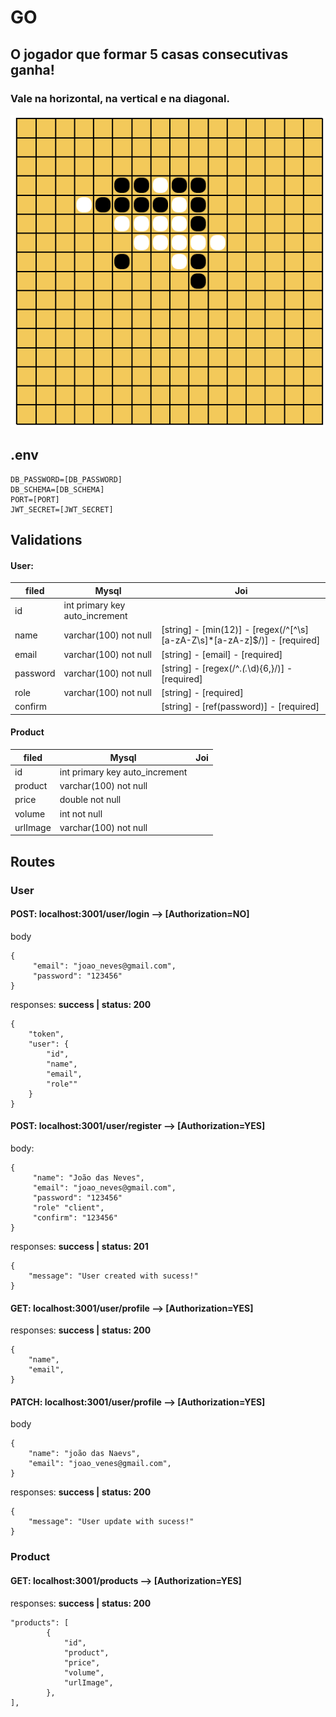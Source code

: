 # GO

## O jogador que formar 5 casas consecutivas ganha!
### Vale na horizontal, na vertical e na diagonal.

![GitHub Logo](/example.png)

## .env
```
DB_PASSWORD=[DB_PASSWORD]
DB_SCHEMA=[DB_SCHEMA]
PORT=[PORT]
JWT_SECRET=[JWT_SECRET]
```


## Validations
#### User:
filed    |  Mysql                |   Joi
-------- | ----------------------|-------------
id       | int primary key auto_increment |
name     | varchar(100) not null          | [string] - [min(12)] - [regex(/^[^\s][a-zA-Z\s]*[a-zA-z]$/)] - [required]
email    | varchar(100) not null          | [string] - [email] - [required]
password | varchar(100) not null          | [string] - [regex(/^.*(.*\d){6,}/)] - [required]
role     | varchar(100) not null          | [string] - [required]
confirm  |                                | [string] - [ref(password)] - [required]

#### Product
filed    |  Mysql                         |   Joi
-------- | -------------------------------|-------------
id       | int primary key auto_increment |
product  | varchar(100) not null          |
price    | double not null                |
volume   | int not null                   |
urlImage | varchar(100) not null          |



## Routes

### User

#### POST: localhost:3001/user/login ⟶ [Authorization=NO]
body
```
{
     "email": "joao_neves@gmail.com",
     "password": "123456"
}
```
responses:
**success | status: 200**
```
{
    "token",
    "user": {
        "id",
        "name",
        "email",
        "role""
    }
}
```

#### POST: localhost:3001/user/register ⟶ [Authorization=YES]
body:
```
{
     "name": "João das Neves",
     "email": "joao_neves@gmail.com",
     "password": "123456"
     "role" "client",
     "confirm": "123456"
}
```
responses:
**success | status: 201**
```
{
    "message": "User created with sucess!"
}

```

#### GET: localhost:3001/user/profile ⟶ [Authorization=YES]
responses:
**success | status: 200**
```
{
    "name",
    "email",
}
```

#### PATCH: localhost:3001/user/profile ⟶ [Authorization=YES]
body
```
{
    "name": "joão das Naevs",
    "email": "joao_venes@gmail.com",
}
```
responses:
**success | status: 200**
```
{
    "message": "User update with sucess!"
}
```

### Product

#### GET: localhost:3001/products ⟶ [Authorization=YES]
responses:
**success | status: 200**
```
"products": [
        {
            "id",
            "product",
            "price",
            "volume",
            "urlImage",
        },
],
```





